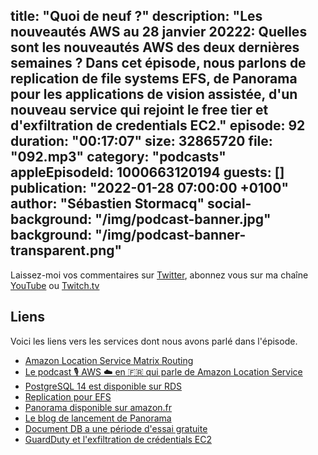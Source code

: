 title: "Quoi de neuf ?"
description: "Les nouveautés AWS au 28 janvier 20222: Quelles sont les nouveautés AWS des deux dernières semaines ? Dans cet épisode, nous parlons de replication de file systems EFS, de Panorama pour les applications de vision assistée, d'un nouveau service qui rejoint le free tier et d'exfiltration de credentials EC2."
episode: 92
duration: "00:17:07"
size: 32865720
file: "092.mp3"
category: "podcasts"
appleEpisodeId: 1000663120194
guests: []
publication: "2022-01-28 07:00:00 +0100"
author: "Sébastien Stormacq"
social-background: "/img/podcast-banner.jpg"
background: "/img/podcast-banner-transparent.png"
---

Laissez-moi vos commentaires sur [Twitter](https://twitter.com/sebsto), abonnez vous sur ma chaîne [YouTube](https://www.youtube.com/sebsto) ou [Twitch.tv](https://www.twitch.tv/sebAWS)

## Liens

Voici les liens vers les services dont nous avons parlé dans l'épisode.

- [Amazon Location Service Matrix Routing](https://aws.amazon.com/about-aws/whats-new/2022/01/amazon-location-matrix-routing/)
- [Le podcast 🎙 AWS ☁️ en 🇫🇷 qui parle de Amazon Location Service](https://stormacq.com/podcasts/episode_069/index.html)
- [PostgreSQL 14 est disponible sur RDS](https://aws.amazon.com/about-aws/whats-new/2022/01/amazon-rds-postgresql-14-outposts/)
- [Replication pour EFS](https://aws.amazon.com/blogs/aws/new-replication-for-amazon-elastic-file-system-efs/)
- [Panorama disponible sur amazon.fr](https://aws.amazon.com/about-aws/whats-new/2022/01/aws-panorama-appliances-amazon-com-business/)
- [Le blog de lancement de Panorama](https://aws.amazon.com/blogs/aws/computer-vision-at-the-edge-with-aws-panorama/)
- [Document DB a une période d'essai gratuite](https://aws.amazon.com/about-aws/whats-new/2022/01/amazon-documentdb-mongodb-compatibility-free-trial/)
- [GuardDuty et l'exfiltration de crédentials EC2](https://aws.amazon.com/blogs/aws/amazon-guardduty-enhances-detection-of-ec2-instance-credential-exfiltration/)



